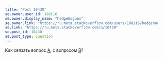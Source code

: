 ```yaml
---
title: "Post 10430"
se.owner.user_id: 188116
se.owner.display_name: "hedgehogues"
se.owner.link: "https://ru.meta.stackoverflow.com/users/188116/hedgehogues"
se.link: "https://ru.meta.stackoverflow.com/q/10430"
se.post_id: 10430
se.post_type: question
---
```

<p>Как связать вопрос <a href="https://ru.stackoverflow.com/questions/1121433/private-module-%D0%B2-python">A</a>, с вопросом <a href="https://ru.stackoverflow.com/questions/420987/%D0%9E%D0%B1%D1%80%D0%B0%D1%89%D0%B5%D0%BD%D0%B8%D0%B5-%D0%BA-%D1%84%D1%83%D0%BD%D0%BA%D1%86%D0%B8%D0%B8-%D0%B7%D0%B0%D0%B4%D0%B0%D0%BD%D0%BD%D0%BE%D0%B9-%D0%B2-init-py/1121453">B</a>?</p>
